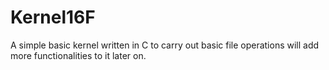 # Kernel16F
A simple basic kernel written in C to carry out basic file operations will add more functionalities to it later on.
